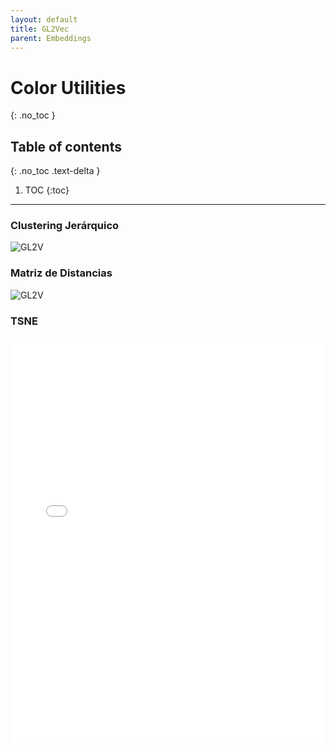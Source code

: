 ```yaml
---
layout: default
title: GL2Vec
parent: Embeddings
---
```


# Color Utilities
{: .no_toc }

## Table of contents
{: .no_toc .text-delta }

1. TOC
{:toc}

---

### Clustering Jerárquico
![GL2V](../results/GL2Vec.png)
### Matriz de Distancias
![GL2V](../distances/GL2Vec.png)

### TSNE

<style>
    iframe{
    border: none;
    }
</style>
<iframe
    width="100%"
    height="650px"
    src="../results/TSNE-Graph2Vec.html">
</iframe>
